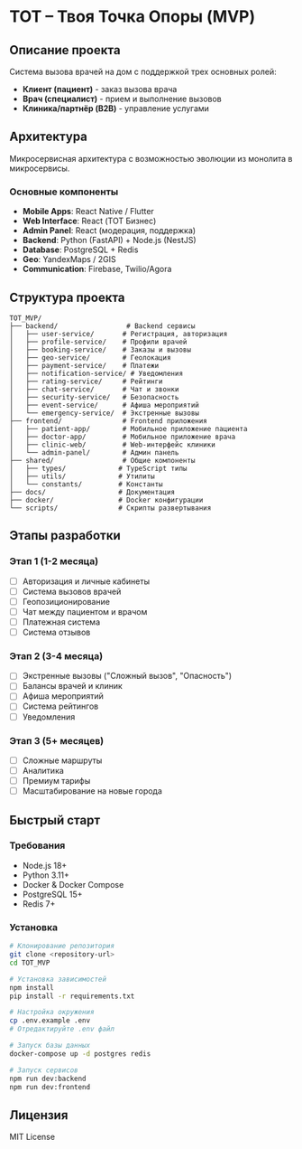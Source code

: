 # ТОТ – Твоя Точка Опоры (MVP)

## Описание проекта
Система вызова врачей на дом с поддержкой трех основных ролей:
- **Клиент (пациент)** - заказ вызова врача
- **Врач (специалист)** - прием и выполнение вызовов
- **Клиника/партнёр (B2B)** - управление услугами

## Архитектура
Микросервисная архитектура с возможностью эволюции из монолита в микросервисы.

### Основные компоненты
- **Mobile Apps**: React Native / Flutter
- **Web Interface**: React (ТОТ Бизнес)
- **Admin Panel**: React (модерация, поддержка)
- **Backend**: Python (FastAPI) + Node.js (NestJS)
- **Database**: PostgreSQL + Redis
- **Geo**: YandexMaps / 2GIS
- **Communication**: Firebase, Twilio/Agora

## Структура проекта
```
TOT_MVP/
├── backend/                 # Backend сервисы
│   ├── user-service/       # Регистрация, авторизация
│   ├── profile-service/    # Профили врачей
│   ├── booking-service/    # Заказы и вызовы
│   ├── geo-service/        # Геолокация
│   ├── payment-service/    # Платежи
│   ├── notification-service/ # Уведомления
│   ├── rating-service/     # Рейтинги
│   ├── chat-service/       # Чат и звонки
│   ├── security-service/   # Безопасность
│   ├── event-service/      # Афиша мероприятий
│   └── emergency-service/  # Экстренные вызовы
├── frontend/               # Frontend приложения
│   ├── patient-app/        # Мобильное приложение пациента
│   ├── doctor-app/         # Мобильное приложение врача
│   ├── clinic-web/         # Web-интерфейс клиники
│   └── admin-panel/        # Админ панель
├── shared/                 # Общие компоненты
│   ├── types/             # TypeScript типы
│   ├── utils/             # Утилиты
│   └── constants/         # Константы
├── docs/                  # Документация
├── docker/                # Docker конфигурации
└── scripts/               # Скрипты развертывания
```

## Этапы разработки

### Этап 1 (1-2 месяца)
- [ ] Авторизация и личные кабинеты
- [ ] Система вызовов врачей
- [ ] Геопозиционирование
- [ ] Чат между пациентом и врачом
- [ ] Платежная система
- [ ] Система отзывов

### Этап 2 (3-4 месяца)
- [ ] Экстренные вызовы ("Сложный вызов", "Опасность")
- [ ] Балансы врачей и клиник
- [ ] Афиша мероприятий
- [ ] Система рейтингов
- [ ] Уведомления

### Этап 3 (5+ месяцев)
- [ ] Сложные маршруты
- [ ] Аналитика
- [ ] Премиум тарифы
- [ ] Масштабирование на новые города

## Быстрый старт

### Требования
- Node.js 18+
- Python 3.11+
- Docker & Docker Compose
- PostgreSQL 15+
- Redis 7+

### Установка
```bash
# Клонирование репозитория
git clone <repository-url>
cd TOT_MVP

# Установка зависимостей
npm install
pip install -r requirements.txt

# Настройка окружения
cp .env.example .env
# Отредактируйте .env файл

# Запуск базы данных
docker-compose up -d postgres redis

# Запуск сервисов
npm run dev:backend
npm run dev:frontend
```

## Лицензия
MIT License 